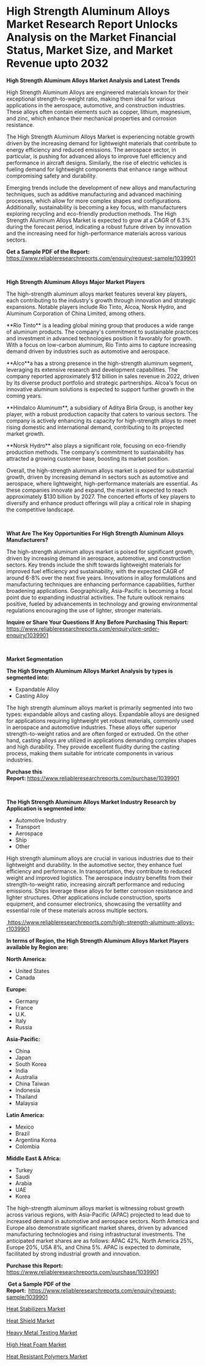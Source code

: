 <p><h1>High Strength Aluminum Alloys Market Research Report Unlocks Analysis on the Market Financial Status, Market Size, and Market Revenue upto 2032</h1></p><p><strong>High Strength Aluminum Alloys Market Analysis and Latest Trends</strong></p>
<p><p>High Strength Aluminum Alloys are engineered materials known for their exceptional strength-to-weight ratio, making them ideal for various applications in the aerospace, automotive, and construction industries. These alloys often contain elements such as copper, lithium, magnesium, and zinc, which enhance their mechanical properties and corrosion resistance. </p><p>The High Strength Aluminum Alloys Market is experiencing notable growth driven by the increasing demand for lightweight materials that contribute to energy efficiency and reduced emissions. The aerospace sector, in particular, is pushing for advanced alloys to improve fuel efficiency and performance in aircraft designs. Similarly, the rise of electric vehicles is fueling demand for lightweight components that enhance range without compromising safety and durability. </p><p>Emerging trends include the development of new alloys and manufacturing techniques, such as additive manufacturing and advanced machining processes, which allow for more complex shapes and configurations. Additionally, sustainability is becoming a key focus, with manufacturers exploring recycling and eco-friendly production methods. The High Strength Aluminum Alloys Market is expected to grow at a CAGR of 6.3% during the forecast period, indicating a robust future driven by innovation and the increasing need for high-performance materials across various sectors.</p></p>
<p><strong>Get a Sample PDF of the Report:&nbsp;</strong> <a href="https://www.reliableresearchreports.com/enquiry/request-sample/1039901?utm_campaign=36&utm_medium=2&utm_source=Github&utm_content=ia&utm_term=31012025&utm_id=high-strength-aluminum-alloys">https://www.reliableresearchreports.com/enquiry/request-sample/1039901</a></p>
<p>&nbsp;</p>
<p><strong>High Strength Aluminum Alloys Major Market Players</strong></p>
<p><p>The high-strength aluminum alloys market features several key players, each contributing to the industry's growth through innovation and strategic expansions. Notable players include Rio Tinto, Alcoa, Norsk Hydro, and Aluminum Corporation of China Limited, among others.</p><p>**Rio Tinto** is a leading global mining group that produces a wide range of aluminum products. The company's commitment to sustainable practices and investment in advanced technologies position it favorably for growth. With a focus on low-carbon aluminum, Rio Tinto aims to capture increasing demand driven by industries such as automotive and aerospace. </p><p>**Alco**a has a strong presence in the high-strength aluminum segment, leveraging its extensive research and development capabilities. The company reported approximately $12 billion in sales revenue in 2022, driven by its diverse product portfolio and strategic partnerships. Alcoa's focus on innovative aluminum solutions is expected to support further growth in the coming years.</p><p>**Hindalco Aluminum**, a subsidiary of Aditya Birla Group, is another key player, with a robust production capacity that caters to various sectors. The company is actively enhancing its capacity for high-strength alloys to meet rising domestic and international demand, contributing to its projected market growth.</p><p>**Norsk Hydro** also plays a significant role, focusing on eco-friendly production methods. The company's commitment to sustainability has attracted a growing customer base, boosting its market position.</p><p>Overall, the high-strength aluminum alloys market is poised for substantial growth, driven by increasing demand in sectors such as automotive and aerospace, where lightweight, high-performance materials are essential. As these companies innovate and expand, the market is expected to reach approximately $130 billion by 2027. The concerted efforts of key players to diversify and enhance product offerings will play a critical role in shaping the competitive landscape.</p></p>
<p>&nbsp;</p>
<p><strong>What Are The Key Opportunities For High Strength Aluminum Alloys Manufacturers?</strong></p>
<p><p>The high-strength aluminum alloys market is poised for significant growth, driven by increasing demand in aerospace, automotive, and construction sectors. Key trends include the shift towards lightweight materials for improved fuel efficiency and sustainability, with the expected CAGR of around 6-8% over the next five years. Innovations in alloy formulations and manufacturing techniques are enhancing performance capabilities, further broadening applications. Geographically, Asia-Pacific is becoming a focal point due to expanding industrial activities. The future outlook remains positive, fueled by advancements in technology and growing environmental regulations encouraging the use of lighter, stronger materials.</p></p>
<p><strong>Inquire or Share Your Questions If Any Before Purchasing This Report:</strong> <a href="https://www.reliableresearchreports.com/enquiry/pre-order-enquiry/1039901?utm_campaign=36&utm_medium=2&utm_source=Github&utm_content=ia&utm_term=31012025&utm_id=high-strength-aluminum-alloys">https://www.reliableresearchreports.com/enquiry/pre-order-enquiry/1039901</a></p>
<p>&nbsp;</p>
<p><strong>Market Segmentation</strong></p>
<p><strong>The High Strength Aluminum Alloys Market Analysis by types is segmented into:</strong></p>
<p><ul><li>Expandable Alloy</li><li>Casting Alloy</li></ul></p>
<p><p>The high strength aluminum alloys market is primarily segmented into two types: expandable alloys and casting alloys. Expandable alloys are designed for applications requiring lightweight yet robust materials, commonly used in aerospace and automotive industries. These alloys offer superior strength-to-weight ratios and are often forged or extruded. On the other hand, casting alloys are utilized in applications demanding complex shapes and high durability. They provide excellent fluidity during the casting process, making them suitable for intricate components in various industries.</p></p>
<p><strong>Purchase this Report:&nbsp;</strong><a href="https://www.reliableresearchreports.com/purchase/1039901?utm_campaign=36&utm_medium=2&utm_source=Github&utm_content=ia&utm_term=31012025&utm_id=high-strength-aluminum-alloys">https://www.reliableresearchreports.com/purchase/1039901</a></p>
<p>&nbsp;</p>
<p><strong>The High Strength Aluminum Alloys Market Industry Research by Application is segmented into:</strong></p>
<p><ul><li>Automotive Industry</li><li>Transport</li><li>Aerospace</li><li>Ship</li><li>Other</li></ul></p>
<p><p>High strength aluminum alloys are crucial in various industries due to their lightweight and durability. In the automotive sector, they enhance fuel efficiency and performance. In transportation, they contribute to reduced weight and improved logistics. The aerospace industry benefits from their strength-to-weight ratio, increasing aircraft performance and reducing emissions. Ships leverage these alloys for better corrosion resistance and lighter structures. Other applications include construction, sports equipment, and consumer electronics, showcasing the versatility and essential role of these materials across multiple sectors.</p></p>
<p><a href="https://www.reliableresearchreports.com/high-strength-aluminum-alloys-r1039901?utm_campaign=36&utm_medium=2&utm_source=Github&utm_content=ia&utm_term=31012025&utm_id=high-strength-aluminum-alloys">&nbsp;https://www.reliableresearchreports.com/high-strength-aluminum-alloys-r1039901</a></p>
<p><strong>In terms of Region, the High Strength Aluminum Alloys Market Players available by Region are:</strong></p>
<p>
    <p> <strong> North America: </strong>
        <ul>
            <li>United States</li>
            <li>Canada</li>
        </ul>
        </p> 
    <p> <strong> Europe: </strong>
        <ul>
            <li>Germany</li>
            <li>France</li>
            <li>U.K.</li>
            <li>Italy</li>
            <li>Russia</li>
        </ul>
        </p> 
    <p> <strong> Asia-Pacific: </strong>
        <ul>
            <li>China</li>
            <li>Japan</li>
            <li>South Korea</li>
            <li>India</li>
            <li>Australia</li>
            <li>China Taiwan</li>
            <li>Indonesia</li>
            <li>Thailand</li>
            <li>Malaysia</li>
        </ul>
        </p> 
    <p> <strong> Latin America: </strong>
        <ul>
            <li>Mexico</li>
            <li>Brazil</li>
            <li>Argentina Korea</li>
            <li>Colombia</li>
        </ul>
        </p> 
    <p> <strong> Middle East & Africa: </strong>
        <ul>
            <li>Turkey</li>
            <li>Saudi</li>
            <li>Arabia</li>
            <li>UAE</li>
            <li>Korea</li>
        </ul>
    </p>
    </p>
<p><p>The high-strength aluminum alloys market is witnessing robust growth across various regions, with Asia-Pacific (APAC) projected to lead due to increased demand in automotive and aerospace sectors. North America and Europe also demonstrate significant market shares, driven by advanced manufacturing technologies and rising infrastructural investments. The anticipated market shares are as follows: APAC 42%, North America 25%, Europe 20%, USA 8%, and China 5%. APAC is expected to dominate, facilitated by strong industrial growth and innovation.</p></p>
<p><strong>Purchase this Report: </strong><a href="https://www.reliableresearchreports.com/purchase/1039901?utm_campaign=36&utm_medium=2&utm_source=Github&utm_content=ia&utm_term=31012025&utm_id=high-strength-aluminum-alloys">https://www.reliableresearchreports.com/purchase/1039901</a></p>
<p>&nbsp;<strong>Get a Sample PDF of the Report:&nbsp;&nbsp;</strong><a href="https://www.reliableresearchreports.com/enquiry/request-sample/1039901?utm_campaign=36&utm_medium=2&utm_source=Github&utm_content=ia&utm_term=31012025&utm_id=high-strength-aluminum-alloys">https://www.reliableresearchreports.com/enquiry/request-sample/1039901</a></p>
<p><strong></strong></p>
<p><p><a href="https://github.com/pelahotayabe/Market-Research-Report-List-1/blob/main/heat-stabilizers-market.md?utm_campaign=36&utm_medium=2&utm_source=Github&utm_content=ia&utm_term=31012025&utm_id=high-strength-aluminum-alloys">Heat Stabilizers Market</a></p><p><a href="https://github.com/cheryjhonson/Market-Research-Report-List-1/blob/main/heat-shield-market.md?utm_campaign=36&utm_medium=2&utm_source=Github&utm_content=ia&utm_term=31012025&utm_id=high-strength-aluminum-alloys">Heat Shield Market</a></p><p><a href="https://github.com/raeezkenedz/Market-Research-Report-List-1/blob/main/heavy-metal-testing-market.md?utm_campaign=36&utm_medium=2&utm_source=Github&utm_content=ia&utm_term=31012025&utm_id=high-strength-aluminum-alloys">Heavy Metal Testing Market</a></p><p><a href="https://github.com/elitasvimal/Market-Research-Report-List-1/blob/main/high-heat-foam-market.md?utm_campaign=36&utm_medium=2&utm_source=Github&utm_content=ia&utm_term=31012025&utm_id=high-strength-aluminum-alloys">High Heat Foam Market</a></p><p><a href="https://github.com/dierdrecrichton210/Market-Research-Report-List-1/blob/main/heat-resistant-polymers-market.md?utm_campaign=36&utm_medium=2&utm_source=Github&utm_content=ia&utm_term=31012025&utm_id=high-strength-aluminum-alloys">Heat Resistant Polymers Market</a></p></p>